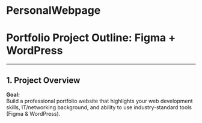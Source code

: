 # PersonalWebpage

# Portfolio Project Outline: Figma + WordPress

---

## 1. Project Overview

**Goal:**  
Build a professional portfolio website that highlights your web development skills, IT/networking background, and ability to use industry-standard tools (Figma & WordPress).



